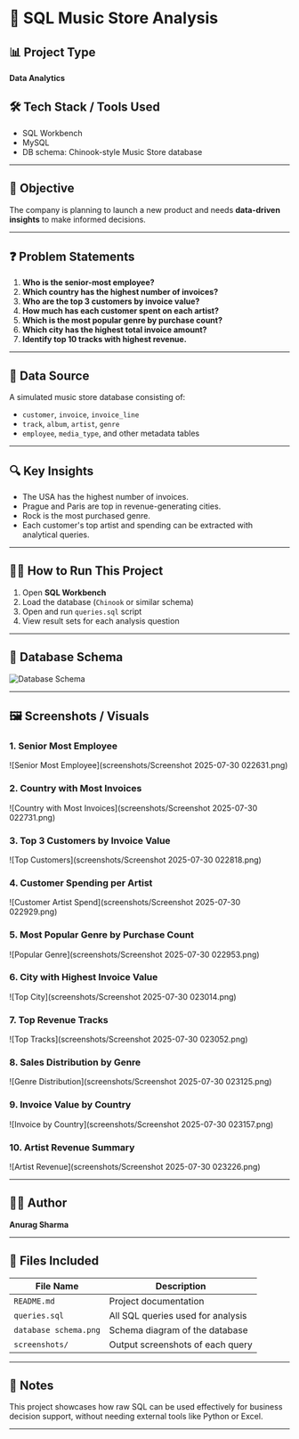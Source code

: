 
# 🎵 SQL Music Store Analysis

## 📊 Project Type
**Data Analytics**

## 🛠️ Tech Stack / Tools Used
- SQL Workbench
- MySQL
- DB schema: Chinook-style Music Store database

---

## 🎯 Objective
The company is planning to launch a new product and needs **data-driven insights** to make informed decisions.

---

## ❓ Problem Statements

1. **Who is the senior-most employee?**  
2. **Which country has the highest number of invoices?**  
3. **Who are the top 3 customers by invoice value?**  
4. **How much has each customer spent on each artist?**  
5. **Which is the most popular genre by purchase count?**  
6. **Which city has the highest total invoice amount?**  
7. **Identify top 10 tracks with highest revenue.**  

---

## 📁 Data Source
A simulated music store database consisting of:
- `customer`, `invoice`, `invoice_line`
- `track`, `album`, `artist`, `genre`
- `employee`, `media_type`, and other metadata tables

---

## 🔍 Key Insights

- The USA has the highest number of invoices.
- Prague and Paris are top in revenue-generating cities.
- Rock is the most purchased genre.
- Each customer's top artist and spending can be extracted with analytical queries.

---

## 🧑‍💻 How to Run This Project

1. Open **SQL Workbench**
2. Load the database (`Chinook` or similar schema)
3. Open and run `queries.sql` script
4. View result sets for each analysis question

---

## 📸 Database Schema
![Database Schema](database%20schema.png)

---

## 🖼️ Screenshots / Visuals

### 1. Senior Most Employee
![Senior Most Employee](screenshots/Screenshot 2025-07-30 022631.png)

### 2. Country with Most Invoices
![Country with Most Invoices](screenshots/Screenshot 2025-07-30 022731.png)

### 3. Top 3 Customers by Invoice Value
![Top Customers](screenshots/Screenshot 2025-07-30 022818.png)

### 4. Customer Spending per Artist
![Customer Artist Spend](screenshots/Screenshot 2025-07-30 022929.png)

### 5. Most Popular Genre by Purchase Count
![Popular Genre](screenshots/Screenshot 2025-07-30 022953.png)

### 6. City with Highest Invoice Value
![Top City](screenshots/Screenshot 2025-07-30 023014.png)

### 7. Top Revenue Tracks
![Top Tracks](screenshots/Screenshot 2025-07-30 023052.png)

### 8. Sales Distribution by Genre
![Genre Distribution](screenshots/Screenshot 2025-07-30 023125.png)

### 9. Invoice Value by Country
![Invoice by Country](screenshots/Screenshot 2025-07-30 023157.png)

### 10. Artist Revenue Summary
![Artist Revenue](screenshots/Screenshot 2025-07-30 023226.png)

---

## 👨‍💻 Author
**Anurag Sharma**

---

## 📂 Files Included

| File Name           | Description                                |
|---------------------|--------------------------------------------|
| `README.md`         | Project documentation                      |
| `queries.sql`       | All SQL queries used for analysis          |
| `database schema.png` | Schema diagram of the database           |
| `screenshots/`      | Output screenshots of each query           |

---

## 📌 Notes
This project showcases how raw SQL can be used effectively for business decision support, without needing external tools like Python or Excel.

---
